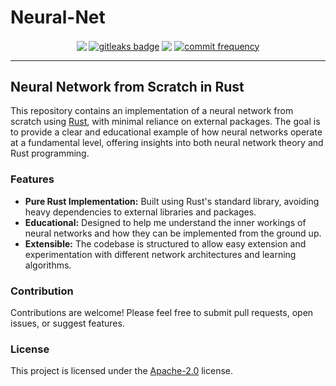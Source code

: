 # Neural-Net
<p align="center">
    <a href="https://github.com/elidholm/neural-net/actions/workflows/code-analysis.yml"><img align="center" src="https://github.com/elidholm/neural-net/actions/workflows/code-analysis.yml/badge.svg"/></a>
    <a href="https://github.com/zricethezav/gitleaks-action"><img align="center" src="https://img.shields.io/badge/protected%20by-gitleaks-blue" alt="gitleaks badge"></a>
    <a href="https://github.com/elidholm/neural-net/issues"><img align="center" src="https://img.shields.io/github/issues/elidholm/neural-net"/></a>
    <a href="https://github.com/elidholm/neural-net/commits/master"><img align="center" src="https://img.shields.io/github/commit-activity/m/elidholm/neural-net" alt="commit frequency"></a>
</p>

---

## Neural Network from Scratch in Rust
This repository contains an implementation of a neural network from
scratch using [Rust](https://www.rust-lang.org/), with minimal reliance
on external packages. The goal is to provide a clear and educational
example of how neural networks operate at a fundamental level, offering
insights into both neural network theory and Rust programming.

### Features
- **Pure Rust Implementation:** Built using Rust's standard library,
  avoiding heavy dependencies to external libraries and packages.
- **Educational:** Designed to help me understand the inner workings
  of neural networks and how they can be implemented from the ground
  up.
- **Extensible:** The codebase is structured to allow easy extension
  and experimentation with different network architectures and learning
  algorithms.

### Contribution
Contributions are welcome! Please feel free to submit pull requests,
open issues, or suggest features.

### License
This project is licensed under the [Apache-2.0](https://www.apache.org/licenses/LICENSE-2.0)
license.
